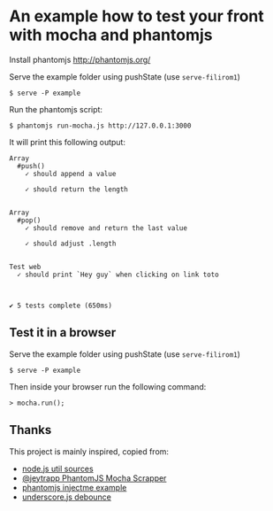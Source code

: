 # An example how to test your front with mocha and phantomjs

Install phantomjs <http://phantomjs.org/>

Serve the example folder using pushState (use `serve-filirom1`)

    $ serve -P example

Run the phantomjs script:

    $ phantomjs run-mocha.js http://127.0.0.1:3000

It will print this following output:

    Array
      #push()
        ✓ should append a value

        ✓ should return the length


    Array
      #pop()
        ✓ should remove and return the last value

        ✓ should adjust .length


    Test web
      ✓ should print `Hey guy` when clicking on link toto



    ✔ 5 tests complete (650ms)


## Test it in a browser

Serve the example folder using pushState (use `serve-filirom1`)

    $ serve -P example

Then inside your browser run the following command:

    > mocha.run();

## Thanks

This project is mainly inspired, copied from:
  * [node.js util sources](https://raw.github.com/joyent/node/master/lib/util.js)
  * [@jeytrapp PhantomJS Mocha Scrapper](https://gist.github.com/3041251/c861295758d8b97d7050e4e35858b3f5e1ddaae3)
  * [phantomjs injectme example](http://phantomjs.org/)
  * [underscore.js debounce](http://underscorejs.org/)
